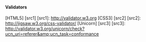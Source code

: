 #### Validators

[HTML5] [src1]
[src1]: http://validator.w3.org
[CSS3] [src2]
[src2]: http://jigsaw.w3.org/css-validator/
[Unicorn] [src3]
[src3]: http://validator.w3.org/unicorn/check?ucn_uri=referer&amp;ucn_task=conformance
